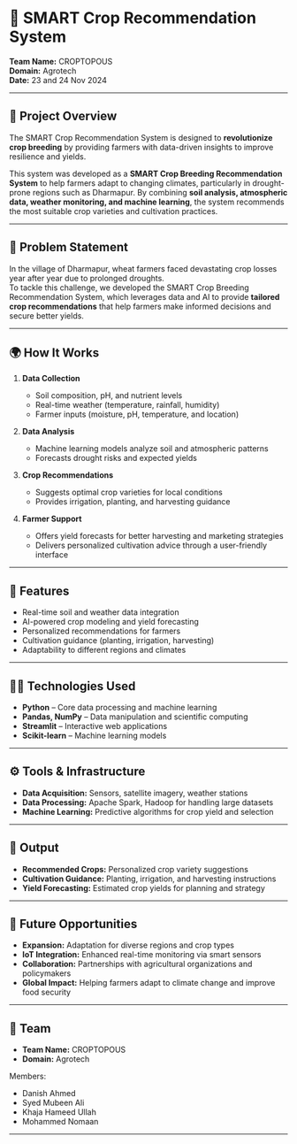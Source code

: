 # 🌱 SMART Crop Recommendation System  

**Team Name:** CROPTOPOUS  
**Domain:** Agrotech  
**Date:** 23 and 24 Nov 2024  

---

## 📌 Project Overview
The SMART Crop Recommendation System is designed to **revolutionize crop breeding** by providing farmers with data-driven insights to improve resilience and yields.  

This system was developed as a **SMART Crop Breeding Recommendation System** to help farmers adapt to changing climates, particularly in drought-prone regions such as Dharmapur. By combining **soil analysis, atmospheric data, weather monitoring, and machine learning**, the system recommends the most suitable crop varieties and cultivation practices.  

---

## 🚜 Problem Statement
In the village of Dharmapur, wheat farmers faced devastating crop losses year after year due to prolonged droughts.  
To tackle this challenge, we developed the SMART Crop Breeding Recommendation System, which leverages data and AI to provide **tailored crop recommendations** that help farmers make informed decisions and secure better yields.  

---

## 🌍 How It Works
1. **Data Collection**  
   - Soil composition, pH, and nutrient levels  
   - Real-time weather (temperature, rainfall, humidity)  
   - Farmer inputs (moisture, pH, temperature, and location)  

2. **Data Analysis**  
   - Machine learning models analyze soil and atmospheric patterns  
   - Forecasts drought risks and expected yields  

3. **Crop Recommendations**  
   - Suggests optimal crop varieties for local conditions  
   - Provides irrigation, planting, and harvesting guidance  

4. **Farmer Support**  
   - Offers yield forecasts for better harvesting and marketing strategies  
   - Delivers personalized cultivation advice through a user-friendly interface  

---

## 🌾 Features
- Real-time soil and weather data integration  
- AI-powered crop modeling and yield forecasting  
- Personalized recommendations for farmers  
- Cultivation guidance (planting, irrigation, harvesting)  
- Adaptability to different regions and climates  

---

## 🧑‍💻 Technologies Used
- **Python** – Core data processing and machine learning  
- **Pandas, NumPy** – Data manipulation and scientific computing  
- **Streamlit** – Interactive web applications  
- **Scikit-learn** – Machine learning models  

---

## ⚙️ Tools & Infrastructure
- **Data Acquisition:** Sensors, satellite imagery, weather stations  
- **Data Processing:** Apache Spark, Hadoop for handling large datasets  
- **Machine Learning:** Predictive algorithms for crop yield and selection  

---

## 🌟 Output
- **Recommended Crops:** Personalized crop variety suggestions  
- **Cultivation Guidance:** Planting, irrigation, and harvesting instructions  
- **Yield Forecasting:** Estimated crop yields for planning and strategy  

---

## 🚀 Future Opportunities
- **Expansion:** Adaptation for diverse regions and crop types  
- **IoT Integration:** Enhanced real-time monitoring via smart sensors  
- **Collaboration:** Partnerships with agricultural organizations and policymakers  
- **Global Impact:** Helping farmers adapt to climate change and improve food security  

---

## 👥 Team
- **Team Name:** CROPTOPOUS  
- **Domain:** Agrotech  

Members:  
- Danish Ahmed
- Syed Mubeen Ali  
- Khaja Hameed Ullah
- Mohammed Nomaan

--- 
